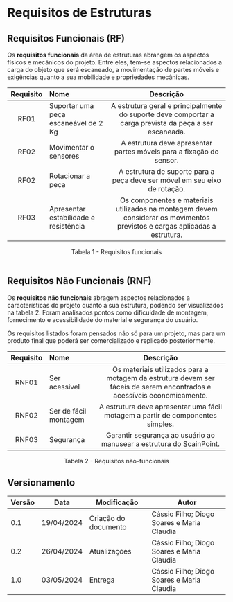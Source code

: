 # Requisitos de Estruturas

## Requisitos Funcionais (RF)

Os **requisitos funcionais** da área de estruturas abrangem os aspectos físicos e mecânicos do projeto. Entre eles, tem-se aspectos relacionados a carga do objeto que será escaneado, a movimentação de partes móveis e exigências quanto a sua mobilidade e propriedades mecânicas.

| Requisito | Nome | Descrição |
|:---------:| :--- |:------------:|
| RF01 | Suportar uma peça escaneável de 2 Kg | A estrutura geral e principalmente do suporte deve comportar a carga prevista da peça a ser escaneada.
| RF02 | Movimentar o sensores | A estrutura deve apresentar partes móveis para a fixação do sensor.
| RF02 | Rotacionar a peça | A estrutura de suporte para a peça deve ser móvel em seu eixo de rotação.
| RF03 | Apresentar estabilidade e resistência | Os componentes e materiais utilizados na montagem devem considerar os movimentos previstos e cargas aplicadas a estrutura.

<div align="center">
    Tabela 1 - Requisitos funcionais 
</div>
<br />

## Requisitos Não Funcionais (RNF)

Os **requisitos não funcionais** abragem aspectos relacionados a características do projeto quanto a sua estrutura, podendo ser visualizados na tabela 2. Foram analisados pontos como dificuldade de montagem, fornecimento e acessibilidade do material e segurança do usuário. 

Os requisitos listados foram pensados não só para um projeto, mas para um produto final que poderá ser comercializado e replicado posteriormente.


| Requisito | Nome | Descrição |
|:---------:| :--- |:------------:|
| RNF01 | Ser acessível | Os materiais utilizados para a motagem da estrutura devem ser fáceis de serem encontrados e acessíveis economicamente.
| RNF02 | Ser de fácil montagem | A estrutura deve apresentar uma fácil motagem a partir de componentes simples.
| RNF03 | Segurança | Garantir segurança ao usuário ao manusear a estrutura do ScainPoint.

<div align="center">
Tabela 2 - Requisitos não-funcionais
</div>

## Versionamento
| Versão | Data | Modificação | Autor |
|--|--|--|--|
| 0.1 | 19/04/2024 | Criação do documento | Cássio Filho; Diogo Soares e Maria Claudia|
| 0.2 | 26/04/2024 | Atualizações | Cássio Filho; Diogo Soares e Maria Claudia|
| 1.0 | 03/05/2024 | Entrega | Cássio Filho; Diogo Soares e Maria Claudia|